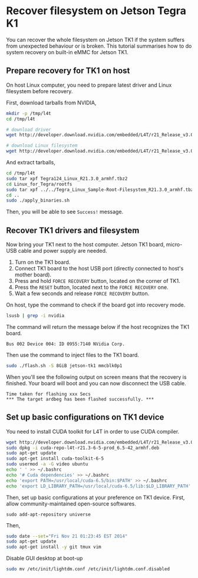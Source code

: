 # Recover filesystem on Jetson Tegra K1

You can recover the whole filesystem on Jetson TK1 if the system suffers from unexpected behaviour or is broken.
This tutorial summarises how to do system recovery on built-in eMMC for Jetson TK1.


## Prepare recovery for TK1 on host

On host Linux computer, you need to prepare latest driver and Linux filesystem before recovery.

First, download tarballs from NVIDIA,

```sh
mkdir -p /tmp/l4t
cd /tmp/l4t

# download driver
wget http://developer.download.nvidia.com/embedded/L4T/r21_Release_v3.0/Tegra124_Linux_R21.3.0_armhf.tbz2

# download Linux filesystem
wget http://developer.download.nvidia.com/embedded/L4T/r21_Release_v3.0/Tegra_Linux_Sample-Root-Filesystem_R21.3.0_armhf.tbz2
```

And extract tarballs,

```sh
cd /tmp/l4t
sudo tar xpf Tegra124_Linux_R21.3.0_armhf.tbz2
cd Linux_for_Tegra/rootfs
sudo tar xpf ../../Tegra_Linux_Sample-Root-Filesystem_R21.3.0_armhf.tbz2
cd ..
sudo ./apply_binaries.sh
```

Then, you will be able to see `Success!` message.


## Recover TK1 drivers and filesystem

Now bring your TK1 next to the host computer.
Jetson TK1 board, micro-USB cable and power supply are needed.

1. Turn on the TK1 board.
2. Connect TK1 board to the host USB port (directly connected to host's mother board).
3. Press and hold `FORCE RECOVERY` button, located on the corner of TK1.
4. Press the `RESET` button, located next to the `FORCE RECOVERY` one.
5. Wait a few seconds and release `FORCE RECOVERY` button.

On host, type the command to check if the board got into recovery mode.

```sh
lsusb | grep -i nvidia
```

The command will return the message below if the host recognizes the TK1 board.

```
Bus 002 Device 004: ID 0955:7140 NVidia Corp.
```

Then use the command to inject files to the TK1 board.

```sh
sudo ./flash.sh -S 8GiB jetson-tk1 mmcblk0p1
```

When you'll see the following output on screen means that the recovery is finished.
Your board will boot and you can now disconnect the USB cable.

```
Time taken for flashing xxx Secs
*** The target ardbeg has been flashed successfully. ***
```


## Set up basic configurations on TK1 device

You need to install CUDA toolkit for L4T in order to use CUDA compiler.

```sh
wget http://developer.download.nvidia.com/embedded/L4T/r21_Release_v3.0/cuda-repo-l4t-r21.3-6-5-prod_6.5-42_armhf.deb
sudo dpkg -i cuda-repo-l4t-r21.3-6-5-prod_6.5-42_armhf.deb
sudo apt-get update
sudo apt-get install cuda-toolkit-6-5
sudo usermod -a -G video ubuntu
echo ' ' >> ~/.bashrc
echo '# Cuda dependencies' >> ~/.bashrc
echo 'export PATH=/usr/local/cuda-6.5/bin:$PATH' >> ~/.bashrc
echo 'export LD_LIBRARY_PATH=/usr/local/cuda-6.5/lib:$LD_LIBRARY_PATH' >> ~/.bashrc
```

Then, set up basic configurations at your preference on TK1 device.
First, allow community-maintained open-source softwares.

```
sudo add-apt-repository universe
```

Then,

```sh
sudo date --set="Fri Nov 21 01:23:45 EST 2014"
sudo apt-get update
sudo apt-get install -y git tmux vim
```

Disable GUI desktop at boot-up

```sh
sudo mv /etc/init/lightdm.conf /etc/init/lightdm.conf.disabled
```
